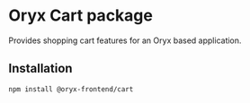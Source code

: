 # Oryx Cart package

Provides shopping cart features for an Oryx based application.

## Installation

`npm install @oryx-frontend/cart`
